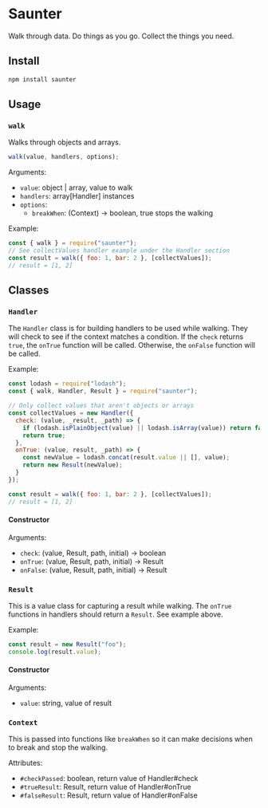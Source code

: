 # Saunter

Walk through data. Do things as you go. Collect the things you need.

## Install

```sh
npm install saunter
```

## Usage

### `walk`

Walks through objects and arrays.

```javascript
walk(value, handlers, options);
```

Arguments:

- `value`: object | array, value to walk
- `handlers`: array[Handler] instances
- `options`:
  - `breakWhen`: (Context) -> boolean, true stops the walking

Example:

```javascript
const { walk } = require("saunter");
// See collectValues handler example under the Handler section
const result = walk({ foo: 1, bar: 2 }, [collectValues]);
// result = [1, 2]
```

## Classes

### `Handler`

The `Handler` class is for building handlers to be used while walking. They will check to see if the context matches a condition. If the `check` returns `true`, the `onTrue` function will be called. Otherwise, the `onFalse` function will be called.

Example:

```javascript
const lodash = require("lodash");
const { walk, Handler, Result } = require("saunter");

// Only collect values that aren't objects or arrays
const collectValues = new Handler({
  check: (value, _result, _path) => {
    if (lodash.isPlainObject(value) || lodash.isArray(value)) return false;
    return true;
  },
  onTrue: (value, result, _path) => {
    const newValue = lodash.concat(result.value || [], value);
    return new Result(newValue);
  }
});

const result = walk({ foo: 1, bar: 2 }, [collectValues]);
// result = [1, 2]
```

#### Constructor

Arguments:

- `check`: (value, Result, path, initial) -> boolean
- `onTrue`: (value, Result, path, initial) -> Result
- `onFalse`: (value, Result, path, initial) -> Result

### `Result`

This is a value class for capturing a result while walking. The `onTrue` functions in handlers should return a `Result`. See example above.

Example:

```javascript
const result = new Result("foo");
console.log(result.value);
```

#### Constructor

Arguments:

- `value`: string, value of result

### `Context`

This is passed into functions like `breakWhen` so it can make decisions when to break and stop the walking.

Attributes:

- `#checkPassed`: boolean, return value of Handler#check
- `#trueResult`: Result, return value of Handler#onTrue
- `#falseResult`: Result, return value of Handler#onFalse
